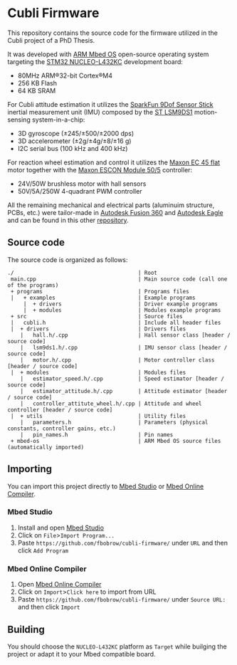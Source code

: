 # Cubli Firmware  

This repository contains the source code for the firmware utilized in the Cubli project of a PhD Thesis. 

It was developed with [ARM Mbed OS](https://www.mbed.com/en/platform/mbed-os/) open-source operating system targeting the [STM32 NUCLEO-L432KC](https://www.st.com/en/evaluation-tools/nucleo-l432kc.html) development board:
* 80MHz ARM®32-bit Cortex®M4
* 256 KB Flash
* 64 KB SRAM

For Cubli attitude estimation it utilizes the [SparkFun 9Dof Sensor Stick](https://www.sparkfun.com/products/13944) inertial measurement unit (IMU) composed by the [ST LSM9DS1](https://www.st.com/en/mems-and-sensors/lsm9ds1.html) motion-sensing system-in-a-chip:
* 3D gyroscope (±245/±500/±2000 dps)
* 3D accelerometer (±2g/±4g/±8/±16 g)
* I2C serial bus (100 kHz and 400 kHz)

For reaction wheel estimation and control it utilizes the [Maxon EC 45 flat](https://www.maxongroup.com/maxon/view/product/339286) motor together with the [Maxon ESCON Module 50/5](https://www.maxongroup.com/maxon/view/product/control/4-Q-Servokontroller/438725) controller:
* 24V/50W brushless motor with hall sensors
* 50V/5A/250W 4-quadrant PWM controller

All the remaining mechanical and electrical parts (aluminuim structure, PCBs, etc.) were tailor-made in [Autodesk Fusion 360](https://www.autodesk.com/products/fusion-360/overview) and [Autodesk Eagle](https://www.autodesk.com/products/eagle/overview) and can be found in this other [repository](https://github.com/fbobrow/cubli-firmware).

## Source code

The source code is organized as follows:

```
./                                       | Root
 main.cpp                                | Main source code (call one of the programs)
 + programs                              | Programs files
 |   + examples                          | Example programs
     |  + drivers                        | Driver example programs
     |  + modules                        | Modules example programs
 + src                                   | Source files
 |   cubli.h                             | Include all header files
 |  + drivers                            | Drivers files
    |   hall.h/.cpp                      | Hall sensor class [header / source code]
    |   lsm9ds1.h/.cpp                   | IMU sensor class [header / source code]
    |   motor.h/.cpp                     | Motor controller class [header / source code]
 |  + modules                            | Modules files
    |   estimator_speed.h/.cpp           | Speed estimator [header / source code]
    |   estimator_attitude.h/.cpp        | Attitude estimator [header / source code]
    |   controller_attitute_wheel.h/.cpp | Attitude and wheel controller [header / source code]
 |  + utils                              | Utility files
    |   parameters.h                     | Parameters (physical constants, controller gains, etc.)
    |   pin_names.h                      | Pin names
 + mbed-os                               | ARM Mbed OS source files (automatically imported)
```

## Importing

You can import this project directly to [Mbed Studio](https://os.mbed.com/studio/) or [Mbed Online Compiler](https://ide.mbed.com/).

### Mbed Studio

1. Install and open [Mbed Studio](https://os.mbed.com/studio/)
2. Click on ```File```>```Import Program...```
3. Paste ```https://github.com/fbobrow/cubli-firmware/``` under ```URL``` and then click ```Add Program```

### Mbed Online Compiler

1. Open [Mbed Online Compiler](https://ide.mbed.com/)
2. Click on ```Import```>```Click here``` to import from URL
3. Paste ```https://github.com/fbobrow/cubli-firmware/``` under ```Source URL:``` and then click ```Import```

## Building

You should choose the ```NUCLEO-L432KC``` platform as ```Target``` while builging the project or adapt it to your Mbed compatible board.
